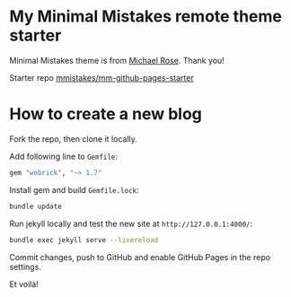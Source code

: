 # My Minimal Mistakes remote theme starter

Minimal Mistakes theme is from  [Michael Rose](https://mmistakes.github.io/minimal-mistakes/). Thank you!

Starter repo  [mmistakes/mm-github-pages-starter](https://github.com/mmistakes/mm-github-pages-starter/)


# How to create a new blog

Fork the repo, then clone it locally.

Add following line to `Gemfile`:
```bash
gem "webrick", "~> 1.7"
```

Install gem and build `Gemfile.lock`:
```bash
bundle update
```

Run jekyll locally and test the new site at `http://127.0.0.1:4000/`:
```bash
bundle exec jekyll serve --livereload
```

Commit changes, push to GitHub and enable GitHub Pages in the repo settings.

Et voilà!
